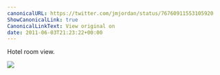 ```yaml
---
canonicalURL: https://twitter.com/jmjordan/status/76760911553105920
ShowCanonicalLink: true
CanonicalLinkText: View original on
date: 2011-06-03T21:23:22+00:00
---
```

Hotel room view.

![](/images/76760911553105920-313238332.jpg)